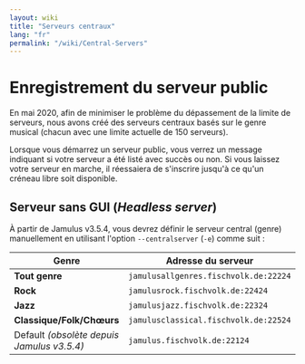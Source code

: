 ```yaml
---
layout: wiki
title: "Serveurs centraux"
lang: "fr"
permalink: "/wiki/Central-Servers"
---
```


# Enregistrement du serveur public

En mai 2020, afin de minimiser le problème du dépassement de la limite de serveurs, nous avons créé des serveurs centraux basés sur le genre musical (chacun avec une limite actuelle de 150 serveurs). 

Lorsque vous démarrez un serveur public, vous verrez un message indiquant si votre serveur a été listé avec succès ou non. Si vous laissez votre serveur en marche, il réessaiera de s'inscrire jusqu'à ce qu'un créneau libre soit disponible.  

## Serveur sans GUI (_Headless server_)

À partir de Jamulus v3.5.4, vous devrez définir le serveur central (genre) manuellement en utilisant l'option `--centralserver` (`-e`) comme suit : 

|                 Genre                    |           Adresse du serveur            |
|------------------------------------------|-----------------------------------------|
|**Tout genre**                            |`jamulusallgenres.fischvolk.de:22224`    |
|**Rock**                                  |`jamulusrock.fischvolk.de:22424`         |
|**Jazz**                                  |`jamulusjazz.fischvolk.de:22324`         |
|**Classique/Folk/Chœurs**                 |`jamulusclassical.fischvolk.de:22524`    |
|Default _(obsolète depuis Jamulus v3.5.4)_|`jamulus.fischvolk.de:22124`             |
